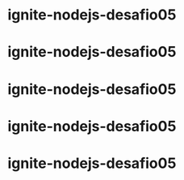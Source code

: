 # ignite-nodejs-desafio05
# ignite-nodejs-desafio05
# ignite-nodejs-desafio05
# ignite-nodejs-desafio05
# ignite-nodejs-desafio05
